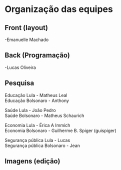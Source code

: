 # Organização das equipes

## Front (layout)
-Emanuelle Machado


## Back (Programação)
-Lucas Oliveira

## Pesquisa
Educação Lula - Matheus Leal <br>
Educação Bolsonaro - Anthony <br>

Saúde Lula - João Pedro <br>
Saúde Bolsonaro - Matheus Schaurich <br>

Economia Lula - Érica A Immich <br>
Economia Bolsonaro - Guilherme B. Spiger (guispiger) <br>

Segurança pública Lula - Lucas<br>
Segurança pública Bolsonaro - Jean <br>


## Imagens (edição)


